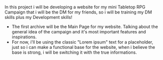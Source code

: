 In this project i will be developing a website for my mini Tabletop RPG Campaign that i will be the DM for my friends, so i will be training my DM skills plus my Development skills!





- The first archive will be the Main Page for my website. Talking about the general idea of the campaign and it's most important features and inspirations.
- For now, i'll be using the classic "Lorem ipsum" text for a placeholder, just so i can make a functional base for the website, when i believe the base is strong,
 i will be switching it with the true informations.
